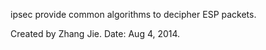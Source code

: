   ipsec
provide common algorithms to decipher ESP packets.

Created by Zhang Jie.
Date: Aug 4, 2014.